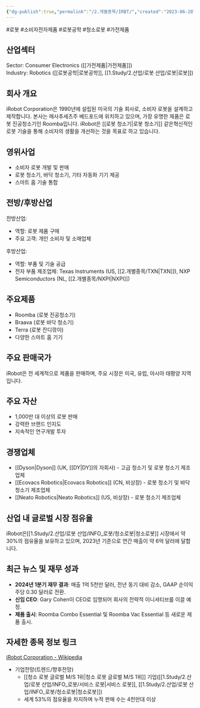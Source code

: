 ```yaml
---
{"dg-publish":true,"permalink":"/2.개별종목/IRBT/","created":"2023-06-28T12:17:45.131+09:00","updated":"2025-07-29T21:37:04.778+09:00"}
---
```


#로봇 #소비자전자제품 #로봇공학 #청소로봇 #가전제품 


## 산업섹터

Sector: Consumer Electronics ([[가전제품\|가전제품]])  
Industry: Robotics ([[로봇공학\|로봇공학]], [[1.Study/2.산업/로봇 산업/로봇\|로봇]])

## 회사 개요

iRobot Corporation은 1990년에 설립된 미국의 기술 회사로, 소비자 로봇을 설계하고 제작합니다. 본사는 매사추세츠주 베드포드에 위치하고 있으며, 가장 유명한 제품은 로봇 진공청소기인 Roomba입니다. iRobot은 [[로봇 청소기\|로봇 청소기]] 같은혁신적인 로봇 기술을 통해 소비자의 생활을 개선하는 것을 목표로 하고 있습니다.

## 영위사업

- 소비자 로봇 개발 및 판매
- 로봇 청소기, 바닥 청소기, 기타 자동화 기기 제공
- 스마트 홈 기술 통합

## 전방/후방산업

전방산업:

- 역할: 로봇 제품 구매
- 주요 고객: 개인 소비자 및 소매업체

후방산업:

- 역할: 부품 및 기술 공급
- 전자 부품 제조업체: Texas Instruments (US, [[2.개별종목/TXN\|TXN]]), NXP Semiconductors (NL, [[2.개별종목/NXPI\|NXPI]])

## 주요제품

- Roomba (로봇 진공청소기)
- Braava (로봇 바닥 청소기)
- Terra (로봇 잔디깎이)
- 다양한 스마트 홈 기기

## 주요 판매국가

iRobot은 전 세계적으로 제품을 판매하며, 주요 시장은 미국, 유럽, 아시아 태평양 지역입니다.

## 주요 자산

- 1,000만 대 이상의 로봇 판매
- 강력한 브랜드 인지도
- 지속적인 연구개발 투자

## 경쟁업체

- [[Dyson\|Dyson]] (UK, [[DY\|DY]]의 자회사) - 고급 청소기 및 로봇 청소기 제조업체
- [[Ecovacs Robotics\|Ecovacs Robotics]] (CN, 비상장) - 로봇 청소기 및 바닥 청소기 제조업체
- [[Neato Robotics\|Neato Robotics]] (US, 비상장) - 로봇 청소기 제조업체

## 산업 내 글로벌 시장 점유율

iRobot은[[1.Study/2.산업/로봇 산업/INFO_로봇/청소로봇\|청소로봇]] 시장에서 약 30%의 점유율을 보유하고 있으며, 2023년 기준으로 연간 매출이 약 6억 달러에 달합니다.

## 최근 뉴스 및 재무 성과

- **2024년 1분기 재무 결과**: 매출 1억 5천만 달러, 전년 동기 대비 감소, GAAP 순이익 주당 0.30 달러로 전환.
- **신임 CEO**: Gary Cohen이 CEO로 임명되어 회사의 전략적 이니셔티브를 이끌 예정.
- **제품 출시**: Roomba Combo Essential 및 Roomba Vac Essential 등 새로운 제품 출시.

## 자세한 종목 정보 링크

[iRobot Corporation - Wikipedia](https://en.wikipedia.org/wiki/IRobot)

 - 기업전망(트렌드/향후전망)
	- [[청소 로봇 글로벌 M/S 1위\|청소 로봇 글로벌 M/S 1위]] 기업([[1.Study/2.산업/로봇 산업/INFO_로봇/서비스 로봇\|서비스 로봇]], [[1.Study/2.산업/로봇 산업/INFO_로봇/청소로봇\|청소로봇]])
	- 세계 53%의 점유율을 차지하며 누적 판매 수는 4천만대 이상